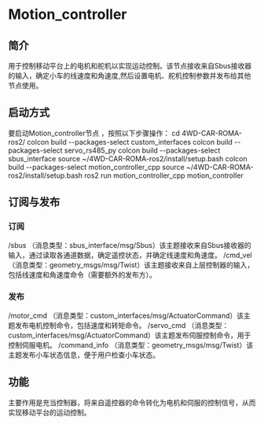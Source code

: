 # Motion_controller
## 简介
 用于控制移动平台上的电机和舵机以实现运动控制。该节点接收来自Sbus接收器的输入，确定小车的线速度和角速度,然后设置电机、舵机控制参数并发布给其他节点使用。
## 启动方式
 要启动Motion_controller节点 ，按照以下步骤操作：
 cd 4WD-CAR-ROMA-ros2/
 colcon build --packages-select custom_interfaces 
 colcon build --packages-select servo_rs485_py
 colcon build --packages-select sbus_interface
 source ~/4WD-CAR-ROMA-ros2/install/setup.bash
 colcon build --packages-select motion_controller_cpp
 source ~/4WD-CAR-ROMA-ros2/install/setup.bash
 ros2 run motion_controller_cpp motion_controller
## 订阅与发布
### 订阅
 /sbus （消息类型：sbus_interface/msg/Sbus）该主题接收来自Sbus接收器的输入，通过读取各通道数据，确定遥控状态，并确定线速度和角速度。
 /cmd_vel （消息类型：geometry_msgs/msg/Twist）该主题接收来自上层控制器的输入，包括线速度和角速度命令（需要额外的发布方）。
### 发布
 /motor_cmd （消息类型：custom_interfaces/msg/ActuatorCommand）该主题发布电机控制命令，包括速度和转矩命令。
 /servo_cmd （消息类型：custom_interfaces/msg/ActuatorCommand）该主题发布伺服控制命令，用于控制伺服电机。
 /command_info （消息类型：geometry_msgs/msg/Twist）该主题发布小车状态信息，便于用户检查小车状态。
## 功能
 主要作用是充当控制器，将来自遥控器的命令转化为电机和伺服的控制信号，从而实现移动平台的运动控制。